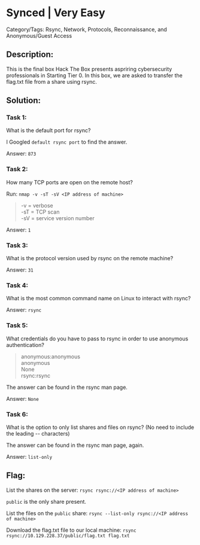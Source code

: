 # Synced | Very Easy
Category/Tags: Rsync, Network, Protocols, Reconnaissance, and Anonymous/Guest Access

## Description:
This is the final box Hack The Box presents aspriring cybersecurity professionals in Starting Tier 0. In this box, we are asked to transfer the flag.txt file from a share using rsync.

## Solution:
### **Task 1**:
What is the default port for rsync?

I Googled `default rsync port` to find the answer.

Answer: `873`

### **Task 2**:
How many TCP ports are open on the remote host?

Run: `nmap -v -sT -sV <IP address of machine>`<br>
>-v = verbose<br>
>-sT = TCP scan<br>
>-sV = service version number<br>

Answer: `1`

### **Task 3**:
What is the protocol version used by rsync on the remote machine?

Answer: `31`

### **Task 4**:
What is the most common command name on Linux to interact with rsync?

Answer: `rsync`

### **Task 5**:
What credentials do you have to pass to rsync in order to use anonymous authentication?<br>
>anonymous:anonymous<br>
>anonymous<br>
>None<br>
>rsync:rsync<br>

The answer can be found in the rsync man page.

Answer: `None`

### **Task 6**:
What is the option to only list shares and files on rsync? (No need to include the leading -- characters)

The answer can be found in the rsync man page, again.

Answer: `list-only`

## **Flag**:
List the shares on the server: `rsync rsync://<IP address of machine>`

`public` is the only share present.

List the files on the `public` share: `rsync --list-only rsync://<IP address of machine>`

Download the flag.txt file to our local machine: `rsync rsync://10.129.228.37/public/flag.txt flag.txt`

